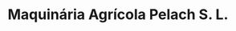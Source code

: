 ---
title: "Maquinária Agrícola Pelach S. L."
url: /vilobi-donyar/maquinaria-agricola-pelach-s-l/
shop: reparación de automóviles
---